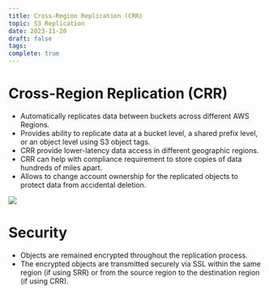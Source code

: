 ```yaml
---
title: Cross-Region Replication (CRR)
topic: S3 Replication
date: 2023-11-20
draft: false
tags: 
complete: true
---
```

# Cross-Region Replication (CRR)

- Automatically replicates data between buckets across different AWS Regions.
- Provides ability to replicate data at a bucket level, a shared prefix level, or an object level using S3 object tags.
- CRR provide lower-latency data access in different geographic regions.
- CRR can help with compliance requirement to store copies of data hundreds of miles apart.
- Allows to change account ownership for the replicated objects to protect data from accidental deletion.

![](https://miro.medium.com/v2/resize:fit:700/1*1aVC0DFXBKBeHCsLdaeKEA.png)

# Security

- Objects are remained encrypted throughout the replication process.
- The encrypted objects are transmitted securely via SSL within the same region (if using SRR) or from the source region to the destination region (if using CRR).